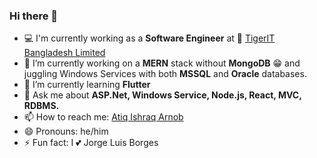 ### Hi there 👋
- 💻 I'm currently working as a <b>Software Engineer</b> at 🐯 <a href="http://www.tigerit.com/">TigerIT Bangladesh Limited</a>
- 🔭 I’m currently working on a <b>MERN</b> stack without <b>MongoDB</b> 😁 and juggling Windows Services with both <b>MSSQL</b> and <b>Oracle</b> databases.
- 🌱 I’m currently learning <b>Flutter</b>
- 💬 Ask me about <b>ASP.Net, Windows Service, Node.js, React, MVC, RDBMS.</b> 
- 📫 How to reach me: <a href="https://www.linkedin.com/in/atiq-ishraq-arnob/">Atiq Ishraq Arnob</a>
- 😄 Pronouns: he/him
- ⚡ Fun fact: I 💕 Jorge Luis Borges

<!--
**or-nob/or-nob** is a ✨ _special_ ✨ repository because its `README.md` (this file) appears on your GitHub profile.

Here are some ideas to get you started:

- 🔭 I’m currently working on ...
- 🌱 I’m currently learning ...
- 👯 I’m looking to collaborate on ...
- 🤔 I’m looking for help with ...
- 💬 Ask me about ...
- 📫 How to reach me: ...
- 😄 Pronouns: ...
- ⚡ Fun fact: ...
-->

